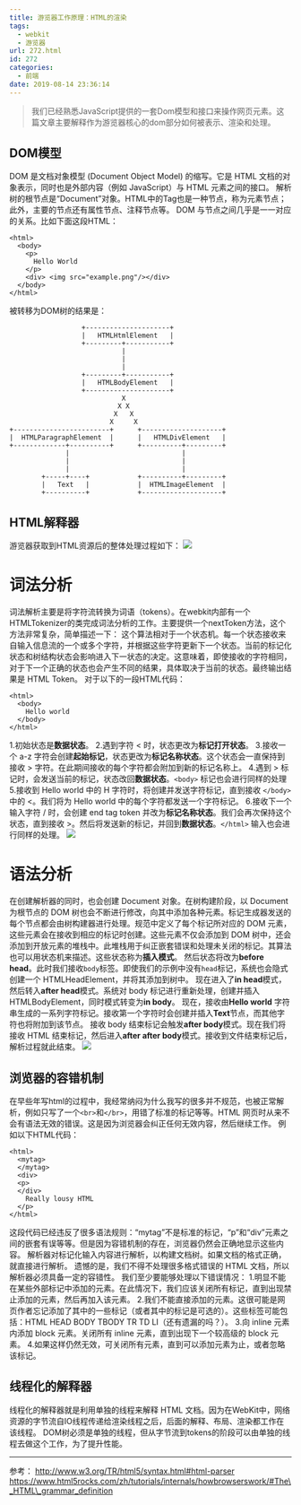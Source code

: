 ```yaml
---
title: 游览器工作原理：HTML的渲染
tags:
  - webkit
  - 游览器
url: 272.html
id: 272
categories:
  - 前端
date: 2019-08-14 23:36:14
---
```


> 我们已经熟悉JavaScript提供的一套Dom模型和接口来操作网页元素。这篇文章主要解释作为游览器核心的dom部分如何被表示、渲染和处理。

DOM模型
-----

DOM 是文档对象模型 (Document Object Model) 的缩写。它是 HTML 文档的对象表示，同时也是外部内容（例如 JavaScript）与 HTML 元素之间的接口。 解析树的根节点是“Document”对象。HTML中的Tag也是一种节点，称为元素节点；此外，主要的节点还有属性节点、注释节点等。 DOM 与节点之间几乎是一一对应的关系。比如下面这段HTML：

    <html>
      <body>
        <p>
          Hello World
        </p>
        <div> <img src="example.png"/></div>
      </body>
    </html>


被转移为DOM树的结果是：

                      +---------------------+
                      |   HTMLHtmlElement   |
                      +---------+-----------+
                                |
                                |
                                |
                      +---------+-----------+
                      |   HTMLBodyElement   |
                      +---------------------+
                                X
                               X X
                              X   X
                             X     X
    +------------------------+      +--------------------+
    |  HTMLParagraphElement  |      |   HTMLDivElement   |
    +-------------+----------+      +----------+---------+
                  |                            |
                  |                            |
                  |                            |
            +-----+----+            +----------+---------+
            |   Text   |            |  HTMLImageElement  |
            +----------+            +--------------------+



HTML解释器
-------

游览器获取到HTML资源后的整体处理过程如下： ![](http://img.bugzhang.com/20190813234838.png)

# 词法分析

词法解析主要是将字符流转换为词语（tokens）。在webkit内部有一个HTMLTokenizer的类完成词法分析的工作。主要提供一个nextToken方法，这个方法非常复杂，简单描述一下： 这个算法相对于一个状态机。每一个状态接收来自输入信息流的一个或多个字符，并根据这些字符更新下一个状态。当前的标记化状态和树结构状态会影响进入下一状态的决定。这意味着，即使接收的字符相同，对于下一个正确的状态也会产生不同的结果，具体取决于当前的状态。最终输出结果是 HTML Token。 对于以下的一段HTML代码：

    <html>
      <body>
        Hello world
      </body>
    </html>


1.初始状态是**数据状态**。 2.遇到字符 < 时，状态更改为**标记打开状态**。 3.接收一个 a-z 字符会创建**起始标记**，状态更改为**标记名称状态**。这个状态会一直保持到接收 \> 字符。在此期间接收的每个字符都会附加到新的标记名称上。 4.遇到 > 标记时，会发送当前的标记，状态改回**数据状态**。`<body>` 标记也会进行同样的处理 5.接收到 Hello world 中的 H 字符时，将创建并发送字符标记，直到接收 `</body>` 中的 <。我们将为 Hello world 中的每个字符都发送一个字符标记。 6.接收下一个输入字符 / 时，会创建 end tag token 并改为**标记名称状态**。我们会再次保持这个状态，直到接收 >。然后将发送新的标记，并回到**数据状态**。`</html>` 输入也会进行同样的处理。 ![](http://img.bugzhang.com/20190814152158.png)

# 语法分析

在创建解析器的同时，也会创建 Document 对象。在树构建阶段，以 Document 为根节点的 DOM 树也会不断进行修改，向其中添加各种元素。标记生成器发送的每个节点都会由树构建器进行处理。规范中定义了每个标记所对应的 DOM 元素，这些元素会在接收到相应的标记时创建。这些元素不仅会添加到 DOM 树中，还会添加到开放元素的堆栈中。此堆栈用于纠正嵌套错误和处理未关闭的标记。其算法也可以用状态机来描述。这些状态称为**插入模式**。 然后状态将改为**before head**。此时我们接收`body`标签。即使我们的示例中没有`head`标记，系统也会隐式创建一个 HTMLHeadElement，并将其添加到树中。 现在进入了**in head**模式，然后转入**after head**模式。系统对 body 标记进行重新处理，创建并插入 HTMLBodyElement，同时模式转变为**in body**。 现在，接收由**Hello world** 字符串生成的一系列字符标记。接收第一个字符时会创建并插入**Text**节点，而其他字符也将附加到该节点。 接收 body 结束标记会触发**after body**模式。现在我们将接收 HTML 结束标记，然后进入**after after body**模式。接收到文件结束标记后，解析过程就此结束。 ![](http://img.bugzhang.com/20190814152026.png)

浏览器的容错机制
--------

在早些年写html的过程中，我经常纳闷为什么我写的很多并不规范，也被正常解析，例如只写了一个`<br>`和`</br>`，用错了标准的标记等等。HTML 网页时从来不会有语法无效的错误。这是因为浏览器会纠正任何无效内容，然后继续工作。 例如以下HTML代码：

    <html>
      <mytag>
      </mytag>
      <div>
      <p>
      </div>
        Really lousy HTML
      </p>
    </html>


这段代码已经违反了很多语法规则：“mytag”不是标准的标记，“p”和“div”元素之间的嵌套有误等等。但是因为容错机制的存在，浏览器仍然会正确地显示这些内容。 解析器对标记化输入内容进行解析，以构建文档树。如果文档的格式正确，就直接进行解析。 遗憾的是，我们不得不处理很多格式错误的 HTML 文档，所以解析器必须具备一定的容错性。 我们至少要能够处理以下错误情况： 1.明显不能在某些外部标记中添加的元素。在此情况下，我们应该关闭所有标记，直到出现禁止添加的元素，然后再加入该元素。 2.我们不能直接添加的元素。这很可能是网页作者忘记添加了其中的一些标记（或者其中的标记是可选的）。这些标签可能包括：HTML HEAD BODY TBODY TR TD LI（还有遗漏的吗？）。 3.向 inline 元素内添加 block 元素。关闭所有 inline 元素，直到出现下一个较高级的 block 元素。 4.如果这样仍然无效，可关闭所有元素，直到可以添加元素为止，或者忽略该标记。

线程化的解释器
-------

线程化的解释器就是利用单独的线程来解释 HTML 文档。因为在WebKit中，网络资源的字节流自IO线程传递给渲染线程之后，后面的解释、布局、渲染都工作在该线程。 DOM树必须是单独的线程，但从字节流到tokens的阶段可以由单独的线程去做这个工作，为了提升性能。

* * *

参考： http://www.w3.org/TR/html5/syntax.html#html-parser https://www.html5rocks.com/zh/tutorials/internals/howbrowserswork/#The\_HTML\_grammar_definition
